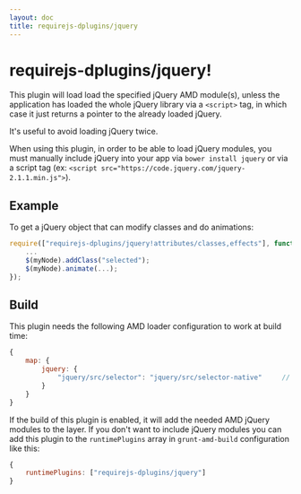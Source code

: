 ```yaml
---
layout: doc
title: requirejs-dplugins/jquery
---
```


# requirejs-dplugins/jquery!


This plugin will load load the specified jQuery AMD module(s), unless the application has loaded the whole jQuery
library via a `<script>` tag, in which case it just returns a pointer to the already loaded jQuery.

It's useful to avoid loading jQuery twice.

When using this plugin, in order to be able to load jQuery modules, you must manually include jQuery into 
your app via `bower install jquery` or via a script tag (ex: `<script src="https://code.jquery.com/jquery-2.1.1.min.js">`).

## Example

To get a jQuery object that can modify classes and do animations:

```js
require(["requirejs-dplugins/jquery!attributes/classes,effects"], function ($) {
    ...
    $(myNode).addClass("selected");
    $(myNode).animate(...);
});
```

## Build
This plugin needs the following AMD loader configuration to work at build time:

```js
{
	map: {
		jquery: {
			"jquery/src/selector": "jquery/src/selector-native"     // don't pull in sizzle
		}
	}
}
```

If the build of this plugin is enabled, it will add the needed AMD jQuery modules to the layer.
If you don't want to include jQuery modules you can add this plugin to the `runtimePlugins` array in
`grunt-amd-build` configuration like this:

```js
{
	runtimePlugins: ["requirejs-dplugins/jquery"]
}
```
